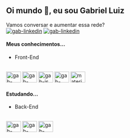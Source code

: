 ## Oi mundo 👋, eu sou Gabriel Luiz

Vamos conversar e aumentar essa rede?<br>
<a href="https://www.linkedin.com/in/gabrielluizsouza/" target="_blank"><img  target="_blank" alt="gab-linkedin" src="https://img.shields.io/badge/LinkedIn-0077B5?style=for-the-badge&logo=linkedin&logoColor=white" /></a>
<a href="https://api.whatsapp.com/send?phone=5591991796566&text=Oi%20Gabriel%2C%20tudo%20bem%3F%20vim%20atrav%C3%A9s%20do%20GitHub%2C%20vamos%20conversar%3F" target="_blank"><img alt="gab-linkedin" src="https://img.shields.io/badge/WhatsApp-25D366?style=for-the-badge&logo=whatsapp&logoColor=white"  target="_blank" /></a>



#### Meus conhecimentos...
-   Front-End
<div style="display: inline-block"><br> 
 <img height="30" width="40" alt="gab-html" src="https://cdn.jsdelivr.net/gh/devicons/devicon/icons/html5/html5-original.svg" />
 <img height="30" width="40" alt="gab-css" src="https://user-images.githubusercontent.com/92898767/201537120-45ceceda-032a-4d87-94ff-5484c078f59a.svg" />
 <img height="30" width="40" alt="gab-js" src="https://cdn.jsdelivr.net/gh/devicons/devicon/icons/javascript/javascript-original.svg" />  
 <img height="30" width="40" alt="gab-react" src="https://cdn.jsdelivr.net/gh/devicons/devicon/icons/react/react-original.svg" /> 
 <img height="30" width="40" alt="materialui" src="https://cdn.jsdelivr.net/gh/devicons/devicon/icons/materialui/materialui-original.svg" /> 
</div> 
  


#### Estudando...
-   Back-End
<div style="display: inline-block"><br> 
 <img height="30" width="40" alt="gab-mysql" src="https://cdn.jsdelivr.net/gh/devicons/devicon/icons/mysql/mysql-original-wordmark.svg" /> 
 <img height="30" width="40" alt="gab-nodejs" src="https://cdn.jsdelivr.net/gh/devicons/devicon/icons/nodejs/nodejs-original.svg" />
 <img height="30" width="40" alt="gab-typescript" src="https://cdn.jsdelivr.net/gh/devicons/devicon/icons/typescript/typescript-original.svg" /> 


</div> 





<!--
**gabrielluizsouza/gabrielluizsouza** is a ✨ _special_ ✨ repository because its `README.md` (this file) appears on your GitHub profile.

Here are some ideas to get you started:

- 🔭 I’m currently working on ...
- 🌱 I’m currently learning ...
- 👯 I’m looking to collaborate on ...
- 🤔 I’m looking for help with ...
- 💬 Ask me about ...
- 📫 How to reach me: ...
- 😄 Pronouns: ...
- ⚡ Fun fact: ...
-->
